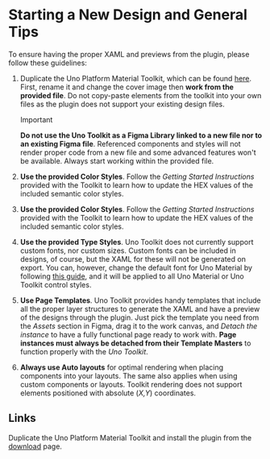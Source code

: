 # Starting a New Design and General Tips

To ensure having the proper XAML and previews from the plugin, please follow these guidelines:

1. Duplicate the Uno Platform Material Toolkit, which can be found [here](../../download.md). First, rename it and change the cover image then **work from the provided file**. Do not copy-paste elements from the toolkit into your own files as the plugin does not support your existing design files.

   > [!IMPORTANT]
   > **Do not use the Uno Toolkit as a Figma Library linked to a new file nor to an existing Figma file**. Referenced components and styles will not render proper code from a new file and some advanced features won't be available. Always start working within the provided file.
   
2. **Use the provided Color Styles**. Follow the *Getting Started Instructions* provided with the Toolkit to learn how to update the HEX values of the included semantic color styles.

3. **Use the provided Color Styles**. Follow the *Getting Started Instructions* provided with the Toolkit to learn how to update the HEX values of the included semantic color styles.

4. **Use the provided Type Styles**. Uno Toolkit does not currently support custom fonts, nor custom sizes. Custom fonts can be included in designs, of course, but the XAML for these will not be generated on export. You can, however, change the default font for Uno Material by following [this guide](/docs/articles/external/uno.themes/doc/material-getting-started.html#change-default-font), and it will be applied to all Uno Material or Uno Toolkit control styles.

5. **Use Page Templates**. Uno Toolkit provides handy templates that include all the proper layer structures to generate the XAML and have a preview of the designs through the plugin. Just pick the template you need from the *Assets* section in Figma, drag it to the work canvas, and *Detach the instance* to have a fully functional page ready to work with. **Page instances must always be detached from their Template Masters** to function properly with the *Uno* *Toolkit*.

6. **Always use Auto layouts** for optimal rendering when placing components into your layouts. The same also applies when using custom components or layouts. Toolkit rendering does not support elements positioned with absolute (*X,Y*) coordinates.


## Links

Duplicate the Uno Platform Material Toolkit and install the plugin from the [download](../../download.md) page.
